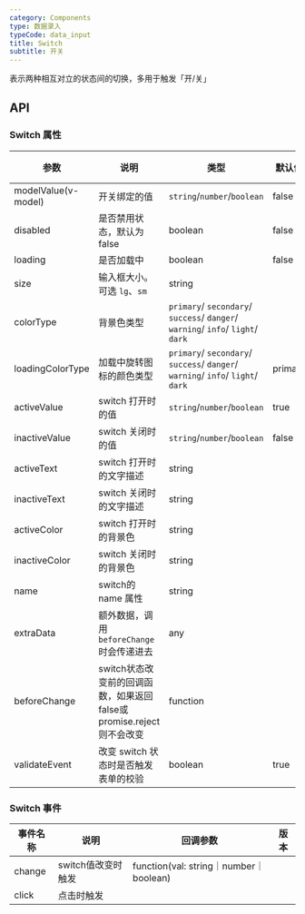 ```yaml
---
category: Components
type: 数据录入
typeCode: data_input
title: Switch
subtitle: 开关
---
```


表示两种相互对立的状态间的切换，多用于触发「开/关」

## API

### Switch 属性

| 参数                  | 说明                                             | 类型                                                                             | 默认值  | 版本 |
|---------------------|------------------------------------------------|--------------------------------------------------------------------------------|------| --- |
| modelValue(v-model) | 开关绑定的值                                         | `string`/`number`/`boolean`                                                    | false |  |
| disabled            | 是否禁用状态，默认为 false                               | boolean                                                                        | false |  |
| loading             | 是否加载中                                          | boolean                                                                        | false |  |
| size                | 输入框大小。可选 `lg`、`sm`                             | string                                                                         |      |  |
| colorType           | 背景色类型                                          | `primary`/ `secondary`/ `success`/ `danger`/ `warning`/ `info`/ `light`/ `dark` |      |  |
| loadingColorType    | 加载中旋转图标的颜色类型                                   | `primary`/ `secondary`/ `success`/ `danger`/ `warning`/ `info`/ `light`/ `dark` | primary |  |
| activeValue         | switch 打开时的值                                   | `string`/`number`/`boolean`                                                    | true |  |  |
| inactiveValue       | switch 关闭时的值                                   | `string`/`number`/`boolean`                                                    | false |  |  |
| activeText          | switch 打开时的文字描述                                | string                                                                         |      |  |  |
| inactiveText        | switch 关闭时的文字描述                                | string                                                                         |      |  |  |
| activeColor         | switch 打开时的背景色                                 | string                                                                         |      |  |  |
| inactiveColor       | switch 关闭时的背景色                                 | string                                                                         |      |  |  |
| name                | switch的 name 属性                                | string                                                                         |      |  |  |
| extraData           | 额外数据，调用`beforeChange`时会传递进去                    | any                                                                            |      |  |  |
| beforeChange        | switch状态改变前的回调函数，如果返回false或promise.reject则不会改变 | function                                                                       |      |  |  |
| validateEvent       | 改变 switch 状态时是否触发表单的校验                         | boolean                                                                        | true |  |  |

### Switch 事件

| 事件名称    | 说明           | 回调参数                                 | 版本    |
|---------|--------------|--------------------------------------|-------|
| change  | switch值改变时触发 | function(val: string｜number｜boolean) |       |
| click   | 点击时触发        |                                      |       |
